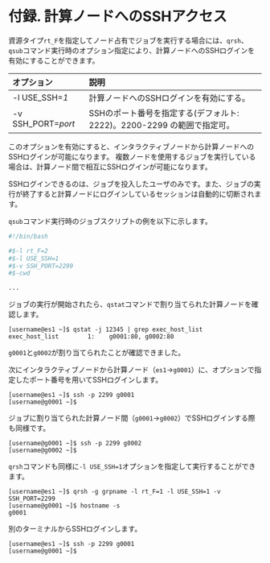 # 付録. 計算ノードへのSSHアクセス

資源タイプ`rt_F`を指定してノード占有でジョブを実行する場合には、`qrsh`、`qsub`コマンド実行時のオプション指定により、計算ノードへのSSHログインを有効にすることができます。

| オプション | 説明 |
|:--|:--|
| -l USE\_SSH=*1* | 計算ノードへのSSHログインを有効にする。 |
| -v SSH\_PORT=*port* | SSHのポート番号を指定する(デフォルト: 2222)。2200-2299 の範囲で指定可。 |

このオプションを有効にすると、インタラクティブノードから計算ノードへのSSHログインが可能になります。
複数ノードを使用するジョブを実行している場合は、計算ノード間で相互にSSHログインが可能になります。

SSHログインできるのは、ジョブを投入したユーザのみです。また、ジョブの実行が終了すると計算ノードにログインしているセッションは自動的に切断されます。

`qsub`コマンド実行時のジョブスクリプトの例を以下に示します。

```bash
#!/bin/bash

#$-l rt_F=2
#$-l USE_SSH=1
#$-v SSH_PORT=2299
#$-cwd

...
```

ジョブの実行が開始されたら、`qstat`コマンドで割り当てられた計算ノードを確認します。

```
[username@es1 ~]$ qstat -j 12345 | grep exec_host_list
exec_host_list        1:    g0001:80, g0002:80
```

`g0001`と`g0002`が割り当てられたことが確認できました。

次にインタラクティブノードから計算ノード（`es1`→`g0001`）に、オプションで指定したポート番号を用いてSSHログインします。

```
[username@es1 ~]$ ssh -p 2299 g0001
[username@g0001 ~]$ 
```

ジョブに割り当てられた計算ノード間（`g0001`→`g0002`）でSSHログインする際も同様です。

```
[username@g0001 ~]$ ssh -p 2299 g0002
[username@g0002 ~]$
```

`qrsh`コマンドも同様に`-l USE_SSH=1`オプションを指定して実行することができます。

```
[username@es1 ~]$ qrsh -g grpname -l rt_F=1 -l USE_SSH=1 -v SSH_PORT=2299
[username@g0001 ~]$ hostname -s
g0001
```

別のターミナルからSSHログインします。

```
[username@es1 ~]$ ssh -p 2299 g0001
[username@g0001 ~]$ 
```
